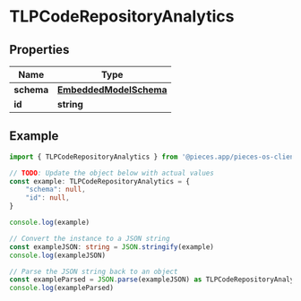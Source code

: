 
# TLPCodeRepositoryAnalytics


## Properties

Name | Type
------------ | -------------
**schema** | [**EmbeddedModelSchema**](EmbeddedModelSchema)
**id** | **string**

## Example

```typescript
import { TLPCodeRepositoryAnalytics } from '@pieces.app/pieces-os-client'

// TODO: Update the object below with actual values
const example: TLPCodeRepositoryAnalytics = {
    "schema": null,
    "id": null,
}

console.log(example)

// Convert the instance to a JSON string
const exampleJSON: string = JSON.stringify(example)
console.log(exampleJSON)

// Parse the JSON string back to an object
const exampleParsed = JSON.parse(exampleJSON) as TLPCodeRepositoryAnalytics
console.log(exampleParsed)
```


